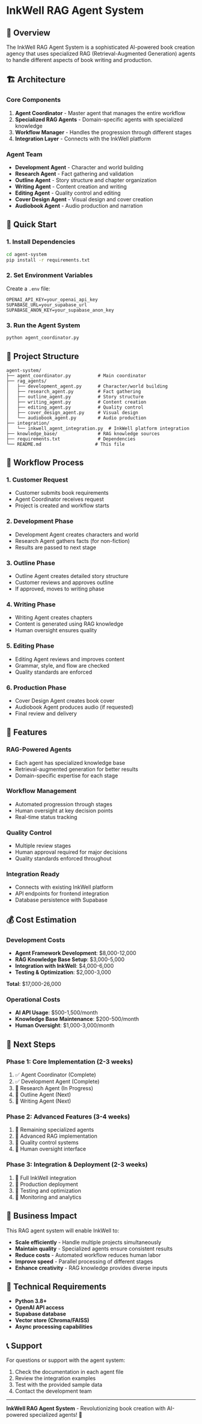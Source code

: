 # InkWell RAG Agent System

## 🤖 Overview

The InkWell RAG Agent System is a sophisticated AI-powered book creation agency that uses specialized RAG (Retrieval-Augmented Generation) agents to handle different aspects of book writing and production.

## 🏗️ Architecture

### Core Components

1. **Agent Coordinator** - Master agent that manages the entire workflow
2. **Specialized RAG Agents** - Domain-specific agents with specialized knowledge
3. **Workflow Manager** - Handles the progression through different stages
4. **Integration Layer** - Connects with the InkWell platform

### Agent Team

- **Development Agent** - Character and world building
- **Research Agent** - Fact gathering and validation
- **Outline Agent** - Story structure and chapter organization
- **Writing Agent** - Content creation and writing
- **Editing Agent** - Quality control and editing
- **Cover Design Agent** - Visual design and cover creation
- **Audiobook Agent** - Audio production and narration

## 🚀 Quick Start

### 1. Install Dependencies

```bash
cd agent-system
pip install -r requirements.txt
```

### 2. Set Environment Variables

Create a `.env` file:

```env
OPENAI_API_KEY=your_openai_api_key
SUPABASE_URL=your_supabase_url
SUPABASE_ANON_KEY=your_supabase_anon_key
```

### 3. Run the Agent System

```bash
python agent_coordinator.py
```

## 📁 Project Structure

```
agent-system/
├── agent_coordinator.py          # Main coordinator
├── rag_agents/
│   ├── development_agent.py      # Character/world building
│   ├── research_agent.py         # Fact gathering
│   ├── outline_agent.py          # Story structure
│   ├── writing_agent.py          # Content creation
│   ├── editing_agent.py          # Quality control
│   ├── cover_design_agent.py     # Visual design
│   └── audiobook_agent.py        # Audio production
├── integration/
│   └── inkwell_agent_integration.py  # InkWell platform integration
├── knowledge_base/               # RAG knowledge sources
├── requirements.txt              # Dependencies
└── README.md                    # This file
```

## 🔄 Workflow Process

### 1. Customer Request
- Customer submits book requirements
- Agent Coordinator receives request
- Project is created and workflow starts

### 2. Development Phase
- Development Agent creates characters and world
- Research Agent gathers facts (for non-fiction)
- Results are passed to next stage

### 3. Outline Phase
- Outline Agent creates detailed story structure
- Customer reviews and approves outline
- If approved, moves to writing phase

### 4. Writing Phase
- Writing Agent creates chapters
- Content is generated using RAG knowledge
- Human oversight ensures quality

### 5. Editing Phase
- Editing Agent reviews and improves content
- Grammar, style, and flow are checked
- Quality standards are enforced

### 6. Production Phase
- Cover Design Agent creates book cover
- Audiobook Agent produces audio (if requested)
- Final review and delivery

## 🎯 Features

### RAG-Powered Agents
- Each agent has specialized knowledge base
- Retrieval-augmented generation for better results
- Domain-specific expertise for each stage

### Workflow Management
- Automated progression through stages
- Human oversight at key decision points
- Real-time status tracking

### Quality Control
- Multiple review stages
- Human approval required for major decisions
- Quality standards enforced throughout

### Integration Ready
- Connects with existing InkWell platform
- API endpoints for frontend integration
- Database persistence with Supabase

## 💰 Cost Estimation

### Development Costs
- **Agent Framework Development**: $8,000-12,000
- **RAG Knowledge Base Setup**: $3,000-5,000
- **Integration with InkWell**: $4,000-6,000
- **Testing & Optimization**: $2,000-3,000

**Total**: $17,000-26,000

### Operational Costs
- **AI API Usage**: $500-1,500/month
- **Knowledge Base Maintenance**: $200-500/month
- **Human Oversight**: $1,000-3,000/month

## 🚀 Next Steps

### Phase 1: Core Implementation (2-3 weeks)
1. ✅ Agent Coordinator (Complete)
2. ✅ Development Agent (Complete)
3. 🔄 Research Agent (In Progress)
4. 🔄 Outline Agent (Next)
5. 🔄 Writing Agent (Next)

### Phase 2: Advanced Features (3-4 weeks)
1. 🔄 Remaining specialized agents
2. 🔄 Advanced RAG implementation
3. 🔄 Quality control systems
4. 🔄 Human oversight interface

### Phase 3: Integration & Deployment (2-3 weeks)
1. 🔄 Full InkWell integration
2. 🔄 Production deployment
3. 🔄 Testing and optimization
4. 🔄 Monitoring and analytics

## 🎯 Business Impact

This RAG agent system will enable InkWell to:

- **Scale efficiently** - Handle multiple projects simultaneously
- **Maintain quality** - Specialized agents ensure consistent results
- **Reduce costs** - Automated workflow reduces human labor
- **Improve speed** - Parallel processing of different stages
- **Enhance creativity** - RAG knowledge provides diverse inputs

## 🔧 Technical Requirements

- **Python 3.8+**
- **OpenAI API access**
- **Supabase database**
- **Vector store (Chroma/FAISS)**
- **Async processing capabilities**

## 📞 Support

For questions or support with the agent system:

1. Check the documentation in each agent file
2. Review the integration examples
3. Test with the provided sample data
4. Contact the development team

---

**InkWell RAG Agent System** - Revolutionizing book creation with AI-powered specialized agents! 🚀 